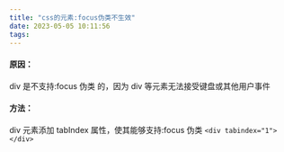 ```yaml
---
title: "css的元素:focus伪类不生效"
date: 2023-05-05 10:11:56
tags:
---
```


#### 原因：

div 是不支持:focus 伪类 的，因为 div 等元素无法接受键盘或其他用户事件

#### 方法：

div 元素添加 tabIndex 属性，使其能够支持:focus 伪类
`<div tabindex="1"></div>`
